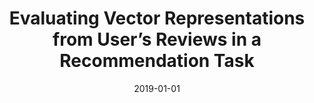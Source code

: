 ---
title: "Evaluating Vector Representations from User’s Reviews in a Recommendation Task"
collection: publications
permalink: /publication/2019_Evaluating_Vector_Representations_from_Users_Reviews_in_a_Recommendation_Task
excerpt: 'TONON, V. R.; DA SILVA, T. P.; FERREIRA, V.; PEREIRA, G. T.; REZENDE, S. O. Evaluating Vector Representations from User’s Reviews in a Recommendation Task. In: Encontro Nacional de Inteligência Artificial e Computacional (ENIAC). Salvador, Brazil. 2019.'
date: 2019-01-01
venue: 'ENIAC'
link: 'https://sol.sbc.org.br/index.php/eniac/article/view/9291/9193'
---